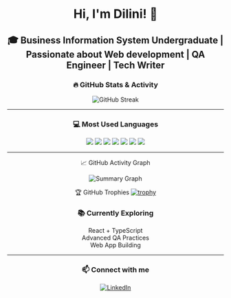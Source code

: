 <!-- Centered Layout Starts -->
<div align="center">

# Hi, I'm **Dilini**! 👋  
🎓 Business Information System Undergraduate  | Passionate about Web development | QA Engineer | Tech Writer
---



### 🔥 GitHub Stats & Activity

![GitHub Streak](https://streak-stats.demolab.com?user=DiliniApsara24&theme=tokyonight&hide_border=false)

---

### 💻 Most Used Languages

<img src="https://img.shields.io/badge/HTML-E34F26?logo=html5&logoColor=white" />
<img src="https://img.shields.io/badge/CSS-1572B6?logo=css3&logoColor=white" />
<img src="https://img.shields.io/badge/JavaScript-F7DF1E?logo=javascript&logoColor=black" />
<img src="https://img.shields.io/badge/React-20232A?logo=react&logoColor=61DAFB" />
<img src="https://img.shields.io/badge/TypeScript-007ACC?logo=typescript&logoColor=white" />
<img src="https://img.shields.io/badge/Node.js-43853D?logo=node-dot-js&logoColor=white" />
<img src="https://img.shields.io/badge/Git-F05032?logo=git&logoColor=white" />

---

📈 GitHub Activity Graph

![Summary Graph](https://github-profile-summary-cards.vercel.app/api/cards/profile-details?username=DiliniApsara24&theme=github_dark)


🏆 GitHub Trophies
[![trophy](https://github-profile-trophy.vercel.app/?username=DiliniApsara24&theme=onedark)](https://github.com/ryo-ma/github-profile-trophy)




### 📚 Currently Exploring
React + TypeScript  
Advanced QA Practices  
Web App Building  

---

### 📫 Connect with me

[![LinkedIn](https://img.shields.io/badge/LinkedIn-blue?logo=linkedin)](https://www.linkedin.com/in/dilini19/)

</div>
